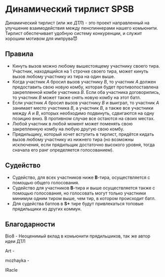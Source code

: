 ﻿# Динамический тирлист SPSB

Динамический тирлист (или же *ДТЛ*) - это проект направленный на улучшение взаимодействия между пенспиннерами нашего комьюнити. Тирлист обеспечивает удобную систему конкуренции, и служит хорошим мотивом для импрува😈

## Правила
- Кинуть вызов можно любому вышестоящему участнику своего тира. Участник, находящийся на 1 строчке своего тира, может кинуть вызов любому участнику из тира на один выше.
- Когда участник *A* бросил вызов участнику *B*, то участник *A* должен предоставить свою новую комбу, которая будет противопоставлена закрепленной комбе участника *B*. Если оба участника договорились, то участник *B* может также снять новую комбу на этот батл.
- Если участник *A* бросил вызов участнику *B* и выиграл, то участник *A* занимает место участника *B*, а участник *B*, а также все участники между *A* и *B*, которых необходимо подвинуть, сдвигаются на одну позицию вниз. В противном случае все остаются на своих местах.																					
- Любой участник в любой момент может поменять свою закрепленную комбу на любую другую свою комбу.
- Прядильщику, который хочет вступить в тирлист, придётся кидать вызов любому участнику из нижнего тира (но возможны исключения, если прядильщик достаточно высокого уровня, тогда сначала его ранг определяется голосованием).																	

## Судейство
- Судейство, для всех участников ниже **B**-тира, осуществляется с помощью общего голосования.							
- Судейство для участников **B**-тира и выше осуществляется также с помощью голосования, но голосовать могут только участники минимум одним тиром выше, чем тир, в котором происходит батл.														
- Для судейства батлов в **S+** тире будут привлекаться топовые прядильщики из других коммун.							

## Благодарности

Bio8 - Неоценимый вклад в комьюнити прядильшиков, так же автор идеи ДТЛ

Art - 

mozhayka - 

IRacle